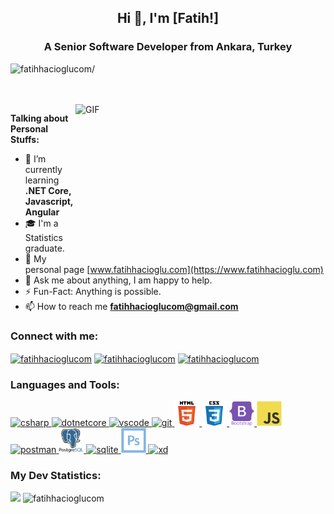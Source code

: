 <h2 align="center">Hi 👋, I'm [Fatih!]</h2>

<h3 align="center">A Senior Software Developer from Ankara, Turkey</h3>
<p align="left"> <img src=https://komarev.com/ghpvc/?username=fatihhacioglucom&color=lightgray alt=fatihhacioglucom/> </p>

<br/>
<br/>

<img align="right" height="250" width="400" alt="GIF" src="https://miro.medium.com/max/1360/1*IRGHmiGsa16stedQvIaZfw.gif" />

**Talking about Personal Stuffs:**
- 🌱 I’m currently learning **.NET Core, Javascript, Angular**
- 🎓 I'm a Statistics graduate.
- 📝 My personal page [www.fatihhacioglu.com](https://www.fatihhacioglu.com)
- 💬 Ask me about anything, I am happy to help.
- ⚡️ Fun-Fact: Anything is possible.
- 📫 How to reach me **fatihhacioglucom@gmail.com**
<!-- 📝 I regularly write articles on [My Medium Page](https://fatihhacioglucom.medium.com) -->


<h3 align="left">Connect with me:</h3>

<p align="left">
<a href="https://linkedin.com/in/fatihhacioglucom" target="blank"><img align="center" src="https://cdn.jsdelivr.net/npm/simple-icons@3.0.1/icons/linkedin.svg" alt="fatihhacioglucom" height="30" width="40" /></a>
<a href="https://instagram.com/fatihhacioglucom" target="blank"><img align="center" src="https://cdn.jsdelivr.net/npm/simple-icons@3.0.1/icons/instagram.svg" alt="fatihhacioglucom" height="30" width="40" /></a>
<a href="https://twitter.com/fatihhaciogluco" target="blank"><img align="center" src="https://cdn.jsdelivr.net/npm/simple-icons@3.0.1/icons/twitter.svg" alt="fatihhacioglucom" height="30" width="40" /></a>
</p>

<h3 align="left">Languages and Tools:</h3>

<p align="left"> 

<a href="https://docs.microsoft.com/en-us/dotnet/csharp/" target="_blank"> <img src="https://seeklogo.com/images/C/c-sharp-c-logo-02F17714BA-seeklogo.com.png" alt="csharp" width="40" height="40"/> </a>
<a href="https://dotnet.microsoft.com/" target="_blank"> <img src="https://upload.wikimedia.org/wikipedia/commons/thumb/e/ee/.NET_Core_Logo.svg/1200px-.NET_Core_Logo.svg.png" alt="dotnetcore" width="40" height="40"/> </a>
<a href="https://code.visualstudio.com/" target="_blank"> <img src="https://upload.wikimedia.org/wikipedia/commons/thumb/9/9a/Visual_Studio_Code_1.35_icon.svg/1024px-Visual_Studio_Code_1.35_icon.svg.png" alt="vscode" width="40" height="40"/> </a>
<a href="https://git-scm.com/" target="_blank"> <img src="https://www.vectorlogo.zone/logos/git-scm/git-scm-icon.svg" alt="git" width="40" height="40"/> </a>
<a href="https://www.w3.org/html/" target="_blank"> <img src="https://raw.githubusercontent.com/devicons/devicon/master/icons/html5/html5-original-wordmark.svg" alt="html5" width="40" height="40"/> </a>
<a href="https://www.w3schools.com/css/" target="_blank"> <img src="https://raw.githubusercontent.com/devicons/devicon/master/icons/css3/css3-original-wordmark.svg" alt="css3" width="40" height="40"/> </a>
<a href="https://getbootstrap.com" target="_blank"> <img src="https://raw.githubusercontent.com/devicons/devicon/master/icons/bootstrap/bootstrap-plain-wordmark.svg" alt="bootstrap" width="40" height="40"/> </a>
<a href="https://developer.mozilla.org/en-US/docs/Web/JavaScript" target="_blank"> <img src="https://raw.githubusercontent.com/devicons/devicon/master/icons/javascript/javascript-original.svg" alt="javascript" width="40" height="40"/> </a>
<a href="https://postman.com" target="_blank"> <img src="https://www.vectorlogo.zone/logos/getpostman/getpostman-icon.svg" alt="postman" width="40" height="40"/> </a> 
<a href="https://www.postgresql.org" target="_blank"> <img src="https://raw.githubusercontent.com/devicons/devicon/master/icons/postgresql/postgresql-original-wordmark.svg" alt="postgresql" width="40" height="40"/> </a>
<a href="https://www.sqlite.org/" target="_blank"> <img src="https://www.vectorlogo.zone/logos/sqlite/sqlite-icon.svg" alt="sqlite" width="40" height="40"/> </a>
<a href="https://www.photoshop.com/en" target="_blank"> <img src="https://raw.githubusercontent.com/devicons/devicon/master/icons/photoshop/photoshop-line.svg" alt="photoshop" width="40" height="40"/> </a> 
<a href="https://www.adobe.com/products/xd.html" target="_blank"> <img src="https://cdn.worldvectorlogo.com/logos/adobe-xd.svg" alt="xd" width="40" height="40"/> </a> 
</p>

<h3 align="left">My Dev Statistics: </h3>

<p>  
<!-- GitHub Stats -->  
<img height="150em" src="https://github-readme-stats.vercel.app/api?username=fatihhacioglucom&&theme=darcula&show_icons=true&hide_border=true" />
<img height="150em"  src="https://github-readme-streak-stats.herokuapp.com/?user=fatihhacioglucom&theme=darcula" alt="fatihhacioglucom" />
